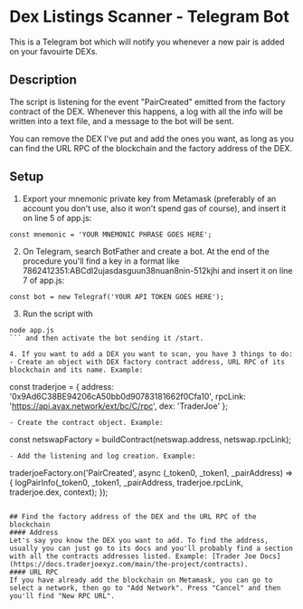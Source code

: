 # Dex Listings Scanner - Telegram Bot
This is a Telegram bot which will notify you whenever a new pair is added on your favouirte DEXs. 

## Description
The script is listening for the event "PairCreated" emitted from the factory contract of the DEX. Whenever this happens, a log with all the info will be written into a text file, and a message to the bot will be sent.

You can remove the DEX I've put and add the ones you want, as long as you can find the URL RPC of the blockchain and the factory address of the DEX.

## Setup
1. Export your mnemonic private key from Metamask (preferably of an account you don't use, also it won't spend gas of course), and insert it on line 5 of app.js:
```
const mnemonic = 'YOUR MNEMONIC PHRASE GOES HERE';
```
2. On Telegram, search BotFather and create a bot. At the end of the procedure you'll find a key in a format like 7862412351:ABCdI2ujasdasguun38nuan8nin-512kjhi and insert it on line 7 of app.js:
```
const bot = new Telegraf('YOUR API TOKEN GOES HERE');
```
3. Run the script with
```
node app.js
``` and then activate the bot sending it /start.

4. If you want to add a DEX you want to scan, you have 3 things to do:
- Create an object with DEX factory contract address, URL RPC of its blockchain and its name. Example:
```
const traderjoe = {
  address: '0x9Ad6C38BE94206cA50bb0d90783181662f0Cfa10',
  rpcLink: 'https://api.avax.network/ext/bc/C/rpc',
  dex: 'TraderJoe'
};
```
- Create the contract object. Example:
```
const netswapFactory = buildContract(netswap.address, netswap.rpcLink);
```
- Add the listening and log creation. Example:
```
traderjoeFactory.on('PairCreated', async (_token0, _token1, _pairAddress) => {
  logPairInfo(_token0, _token1, _pairAddress, traderjoe.rpcLink, traderjoe.dex, context);
});
```

## Find the factory address of the DEX and the URL RPC of the blockchain
#### Address
Let's say you know the DEX you want to add. To find the address, usually you can just go to its docs and you'll probably find a section with all the contracts addresses listed. Example: [Trader Joe Docs](https://docs.traderjoexyz.com/main/the-project/contracts).
#### URL RPC
If you have already add the blockchain on Metamask, you can go to select a network, then go to "Add Network". Press "Cancel" and then you'll find "New RPC URL".